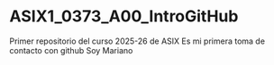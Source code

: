 # ASIX1_0373_A00_IntroGitHub
Primer repositorio del curso 2025-26 de ASIX
Es mi primera toma de contacto con github
Soy Mariano 
